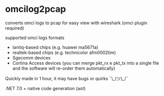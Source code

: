 # omcilog2pcap
converts omci logs to pcap for easy view with wireshark (omci plugin required)

supported omci logs formats
- lantiq-based chips (e.g. huawei ma5671a)
- realtek-based chips (e.g. technicolor afm0002tim)
- Sgecomm devices
- Cortina Access devices (you can merge pkt_rx e pkt_tx into a single file and the software will re-order them automatically)


Quickly made in 1 hour, it may have bugs or quirks ¯\\\_(ツ)_/¯


.NET 7.0 + native code generation (aot)